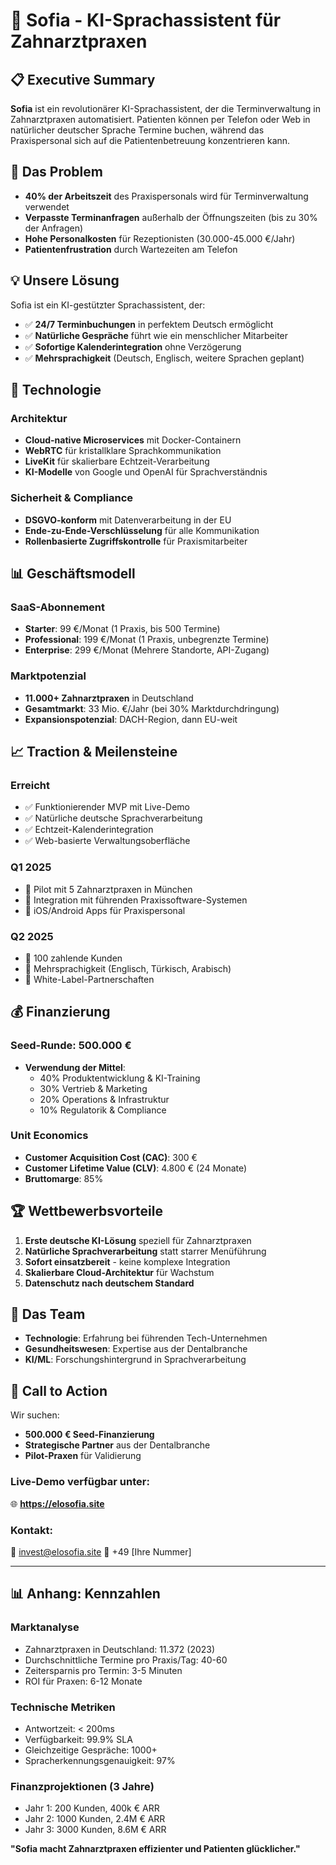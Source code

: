 # 🦷 Sofia - KI-Sprachassistent für Zahnarztpraxen

## 📋 Executive Summary

**Sofia** ist ein revolutionärer KI-Sprachassistent, der die Terminverwaltung in Zahnarztpraxen automatisiert. Patienten können per Telefon oder Web in natürlicher deutscher Sprache Termine buchen, während das Praxispersonal sich auf die Patientenbetreuung konzentrieren kann.

## 🎯 Das Problem

- **40% der Arbeitszeit** des Praxispersonals wird für Terminverwaltung verwendet
- **Verpasste Terminanfragen** außerhalb der Öffnungszeiten (bis zu 30% der Anfragen)
- **Hohe Personalkosten** für Rezeptionisten (30.000-45.000 €/Jahr)
- **Patientenfrustration** durch Wartezeiten am Telefon

## 💡 Unsere Lösung

Sofia ist ein KI-gestützter Sprachassistent, der:
- ✅ **24/7 Terminbuchungen** in perfektem Deutsch ermöglicht
- ✅ **Natürliche Gespräche** führt wie ein menschlicher Mitarbeiter
- ✅ **Sofortige Kalenderintegration** ohne Verzögerung
- ✅ **Mehrsprachigkeit** (Deutsch, Englisch, weitere Sprachen geplant)

## 🚀 Technologie

### Architektur
- **Cloud-native Microservices** mit Docker-Containern
- **WebRTC** für kristallklare Sprachkommunikation
- **LiveKit** für skalierbare Echtzeit-Verarbeitung
- **KI-Modelle** von Google und OpenAI für Sprachverständnis

### Sicherheit & Compliance
- **DSGVO-konform** mit Datenverarbeitung in der EU
- **Ende-zu-Ende-Verschlüsselung** für alle Kommunikation
- **Rollenbasierte Zugriffskontrolle** für Praxismitarbeiter

## 📊 Geschäftsmodell

### SaaS-Abonnement
- **Starter**: 99 €/Monat (1 Praxis, bis 500 Termine)
- **Professional**: 199 €/Monat (1 Praxis, unbegrenzte Termine)
- **Enterprise**: 299 €/Monat (Mehrere Standorte, API-Zugang)

### Marktpotenzial
- **11.000+ Zahnarztpraxen** in Deutschland
- **Gesamtmarkt**: 33 Mio. €/Jahr (bei 30% Marktdurchdringung)
- **Expansionspotenzial**: DACH-Region, dann EU-weit

## 📈 Traction & Meilensteine

### Erreicht
- ✅ Funktionierender MVP mit Live-Demo
- ✅ Natürliche deutsche Sprachverarbeitung
- ✅ Echtzeit-Kalenderintegration
- ✅ Web-basierte Verwaltungsoberfläche

### Q1 2025
- 🎯 Pilot mit 5 Zahnarztpraxen in München
- 🎯 Integration mit führenden Praxissoftware-Systemen
- 🎯 iOS/Android Apps für Praxispersonal

### Q2 2025
- 🎯 100 zahlende Kunden
- 🎯 Mehrsprachigkeit (Englisch, Türkisch, Arabisch)
- 🎯 White-Label-Partnerschaften

## 💰 Finanzierung

### Seed-Runde: 500.000 €
- **Verwendung der Mittel**:
  - 40% Produktentwicklung & KI-Training
  - 30% Vertrieb & Marketing
  - 20% Operations & Infrastruktur
  - 10% Regulatorik & Compliance

### Unit Economics
- **Customer Acquisition Cost (CAC)**: 300 €
- **Customer Lifetime Value (CLV)**: 4.800 € (24 Monate)
- **Bruttomarge**: 85%

## 🏆 Wettbewerbsvorteile

1. **Erste deutsche KI-Lösung** speziell für Zahnarztpraxen
2. **Natürliche Sprachverarbeitung** statt starrer Menüführung
3. **Sofort einsatzbereit** - keine komplexe Integration
4. **Skalierbare Cloud-Architektur** für Wachstum
5. **Datenschutz nach deutschem Standard**

## 👥 Das Team

- **Technologie**: Erfahrung bei führenden Tech-Unternehmen
- **Gesundheitswesen**: Expertise aus der Dentalbranche
- **KI/ML**: Forschungshintergrund in Sprachverarbeitung

## 🎯 Call to Action

Wir suchen:
- **500.000 € Seed-Finanzierung**
- **Strategische Partner** aus der Dentalbranche
- **Pilot-Praxen** für Validierung

### Live-Demo verfügbar unter:
🌐 **https://elosofia.site**

### Kontakt:
📧 invest@elosofia.site
📱 +49 [Ihre Nummer]

---

## 📊 Anhang: Kennzahlen

### Marktanalyse
- Zahnarztpraxen in Deutschland: 11.372 (2023)
- Durchschnittliche Termine pro Praxis/Tag: 40-60
- Zeitersparnis pro Termin: 3-5 Minuten
- ROI für Praxen: 6-12 Monate

### Technische Metriken
- Antwortzeit: < 200ms
- Verfügbarkeit: 99.9% SLA
- Gleichzeitige Gespräche: 1000+
- Spracherkennungsgenauigkeit: 97%

### Finanzprojektionen (3 Jahre)
- Jahr 1: 200 Kunden, 400k € ARR
- Jahr 2: 1000 Kunden, 2.4M € ARR
- Jahr 3: 3000 Kunden, 8.6M € ARR

**"Sofia macht Zahnarztpraxen effizienter und Patienten glücklicher."**